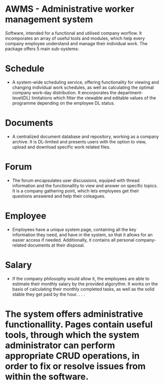 # AWMS - Administrative worker management system
Software, intended for a functional and utilised company worflow. It incomporates an array of useful tools and modules, which help every company employee understand and manage their individual work. The package offers 5 main sub-systems:

# Schedule 
*   A system-wide scheduling service, offering functionality for viewing and changing individual work schedules, as well as calculating the optimal company work-day distribution. It encorporates the department-level(DL) limitations which filter the viewable and editable values of the programme depending on the employee DL status.

# Documents
*   A centralized document database and repository, working as a company archive. It is DL-limited and presents users with the option to view, upload and download specific work related files.

# Forum
*   The forum encapsulates user discussions, equiped with thread information and the functionallity to view and answer on specific topics. It is a company gathering point, which lets employees get their questions answered and help their coleagues.
    
# Employee
*   Employees have a unique system page, containing all the key information they need, and have in the system, so that it allows for an easier access if needed. Additionally, it contains all personal company-related documents at their disposal.
    
# Salary
*   If the company philosophy would allow it, the employees are able to estimate their monthly salary by the provided algorythm. It works on the basis of calculating their monthly completed tasks, as well as the solid stable they get paid by the hour.
.
.
.
# The system offers administrative functionallity. Pages contain useful tools, through which the system administrator can perform appropriate CRUD operations, in order to fix or resolve issues from within the software.

